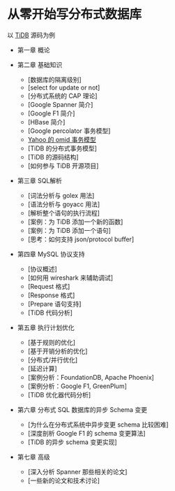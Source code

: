 # 从零开始写分布式数据库
以 [TiDB](https://github.com/pingcap/tidb) 源码为例

*	第一章 概论

*	第二章 基础知识
	*	[数据库的隔离级别]
	*	[select for update or not]
	*	[分布式系统的 CAP 理论]
	*	[Google Spanner 简介]
	*	[Google F1 简介]
	*	[HBase 简介]
	*	[Google percolator 事务模型]
	*	[Yahoo 的 omid 事务模型](omid/README.md)
	*	[TiDB 的分布式事务模型]
	*	[TiDB 的源码结构]
	*	[如何参与 TiDB 开源项目]
	
*	第三章 SQL解析
	*	[词法分析与 golex 用法]
	*	[语法分析与 goyacc 用法]
	*	[解析整个语句的执行流程]
	*	[案例：为 TiDB 添加一个新的函数]
	*	[案例：为 TiDB 添加一个语句]
	*	[思考：如何支持 json/protocol buffer]
	
*	第四章 MySQL 协议支持
	*	[协议概述]
	*	[如何用 wireshark 来辅助调试]
	*	[Request 格式]
	*	[Response 格式]
	*	[Prepare 语句支持]
	*	[TiDB 代码分析]
		 
*	第五章 执行计划优化 	
	* 	[基于规则的优化]
	* 	[基于开销分析的优化]
	*	[分布式/并行优化]
	*	[延迟计算]
	*	[案例分析：FoundationDB, Apache Phoenix]
	*	[案例分析：Google F1, GreenPlum]
	*	[TiDB 优化器代码分析]
	
*	第六章 分布式 SQL 数据库的异步 Schema 变更 	
	*	[为什么在分布式系统中异步变更 schema 比较困难]
	* 	[深度剖析 Google F1 的 schema 变更算法]
	*	[TiDB 的异步 schema 变更实现]
		
*	第七章 高级
	*	[深入分析 Spanner 那些相关的论文]
	*	[一些新的论文和技术讨论]
